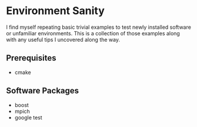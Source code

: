 # Environment Sanity

I find myself repeating basic trivial examples to test newly installed
software or unfamiliar environments.  This is a collection of those examples
along with any useful tips I uncovered along the way.

## Prerequisites

* cmake

## Software Packages

* boost
* mpich
* google test